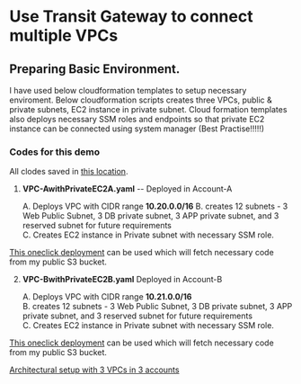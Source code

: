 # Use Transit Gateway to connect multiple VPCs

## Preparing Basic Environment. 

I have used below cloudformation templates to setup necessary enviroment. 
Below cloudformation scripts creates three VPCs, public & private subnets, EC2 instance in private subnet. 
Cloud formation templates also deploys necessary SSM roles and endpoints so that private EC2 instance can be connected using system manager (Best Practise!!!!!)


### Codes for this demo
All clodes saved in [this location](https://github.com/thesatwik/PublicProjects/tree/main/2-TransitGateway-ConnectVPCs/01%20Code). 


1. **VPC-AwithPrivateEC2A.yaml**    -- Deployed in Account-A  

    A. Deploys VPC with CIDR range **10.20.0.0/16**
    B. creates 12 subnets - 3 Web Public Subnet, 3 DB private subnet, 3 APP  private subnet, and 3 reserved subnet for future requirements   
    C. Creates EC2 instance in Private subnet with necessary SSM role.   

[This oneclick deployment](https://console.aws.amazon.com/cloudformation/home?region=us-east-1#/stacks/create/review?templateURL=https://thesatwiklab.s3.amazonaws.com/Codes/2-TransitGateway-ConnectVPCs/VPC-AwithPrivateEC2A.yaml&stackName=VPC-AwithPrivateEC2 ) can be used which will fetch necessary code from my public S3 bucket.  

2. **VPC-BwithPrivateEC2B.yaml**    Deployed in Account-B  

    A. Deploys VPC with CIDR range **10.21.0.0/16**  
    B. creates 12 subnets - 3 Web Public Subnet, 3 DB private subnet, 3 APP  private subnet, and 3 reserved subnet for future requirements   
    C. Creates EC2 instance in Private subnet with necessary SSM role.   

[This oneclick deployment](https://console.aws.amazon.com/cloudformation/home?region=us-east-1#/stacks/create/review?templateURL=https://thesatwiklab.s3.amazonaws.com/Codes/2-TransitGateway-ConnectVPCs/VPC-BwithPrivateEC2B.yaml&stackName=VPC-BwithPrivateEC2 ) can be used which will fetch necessary code from my public S3 bucket. 



[Architectural setup with 3 VPCs in 3 accounts](https://raw.githubusercontent.com/thesatwik/PublicProjects/2b83b95bb61633aa8d62f18f153d174dd7e96c7c/2-TransitGateway-ConnectVPCs/02%20Diagrams/Trasit%20Gatway_VPC%20Setup.png)